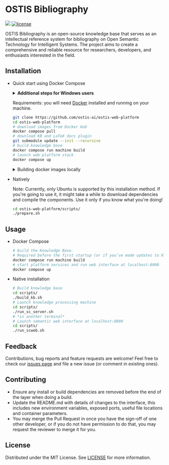 # OSTIS Bibliography

<img src="https://github.com/ostis-apps/ostis-bibliography/actions/workflows/main.yml/badge.svg?branch=develop"> [![license](https://img.shields.io/badge/License-MIT-yellow.svg)](LICENSE)

OSTIS Bibliography is an open-source knowledge base that serves as an intellectual reference system for bibliography on Open Semantic Technology for Intelligent Systems. The project aims to create a comprehensive and reliable resource for researchers, developers, and enthusiasts interested in the field.

## Installation

- Quick start using Docker Compose

  <details>
  
  <summary><b>Additional steps for Windows users</b></summary>

  Make sure you are using UNIX line endings inside the repository and `longpaths` are enabled, otherwise you may face problems during build or installation process. Use the commands below to reconfigure Git on your machine:

    ```sh
    git config --global core.autocrlf input
    git config --global core.longpaths true
    ```

  </details>

  Requirements: you will need [Docker](https://docs.docker.com/get-docker/) installed and running on your machine.

  ```sh
  git clone https://github.com/ostis-ai/ostis-web-platform
  cd ostis-web-platform
  # download images from Docker Hub
  docker compose pull
  # download KB and LaTeX docs plugin
  git submodule update --init --recursive
  # build knowledge base
  docker compose run machine build
  # launch web platform stack
  docker compose up
  ```

   <details>
   <summary> Building docker images locally </summary>

  This may come in handy e.g. when you want to use a custom branch of the sc-machine or sc-web.

  ### Requirements:

  1. In case you're using Windows, set up git using the installation instructions above
  2. Enable Docker BuildKit. You can use `DOCKER_BUILDKIT=1` shell variable for this.

  ### Build process

  ```sh
  git clone https://github.com/ostis-apps/ostis-bibliography
  git submodule update --init --recursive
  cd scripts
  ./prepare.sh no_build_sc_machine no_build_sc_web # download all submodules without compilation.
  cd ..
  docker compose build
  ```

   </details>

- Natively

  Note: Currently, only Ubuntu is supported by this installation method. If you're going to use it, it might take a while to download dependencies and compile the components. Use it only if you know what you're doing!

  ```sh
  cd ostis-web-platform/scripts/
  ./prepare.sh
  ```

## Usage

- Docker Compose

  ```sh
  # build the Knowledge Base.
  # Required before the first startup (or if you've made updates to KB sources)
  docker compose run machine build
  # start platform services and run web interface at localhost:8000
  docker compose up
  ```

- Native installation

  ```sh
  # Build knowledge base
  cd scripts/
  ./build_kb.sh
  # Launch knowledge processing machine
  cd scripts/
  ./run_sc_server.sh
  # *in another terminal*
  # Launch semantic web interface at localhost:8000
  cd scripts/
  ./run_scweb.sh
  ```

## Feedback

Contributions, bug reports and feature requests are welcome! Feel free to check our [issues page](https://github.com/ostis-apps/ostis-bibliography/issues) and file a new issue (or comment in existing ones).

## Contributing

- Ensure any install or build dependencies are removed before the end of the layer when doing a build.
- Update the README.md with details of changes to the interface, this includes new environment variables, exposed ports, useful file locations and container parameters.
- You may merge the Pull Request in once you have the sign-off of one other developer, or if you do not have permission to do that, you may request the reviewer to merge it for you.

## License

Distributed under the MIT License. See [LICENSE](LICENSE) for more information.
